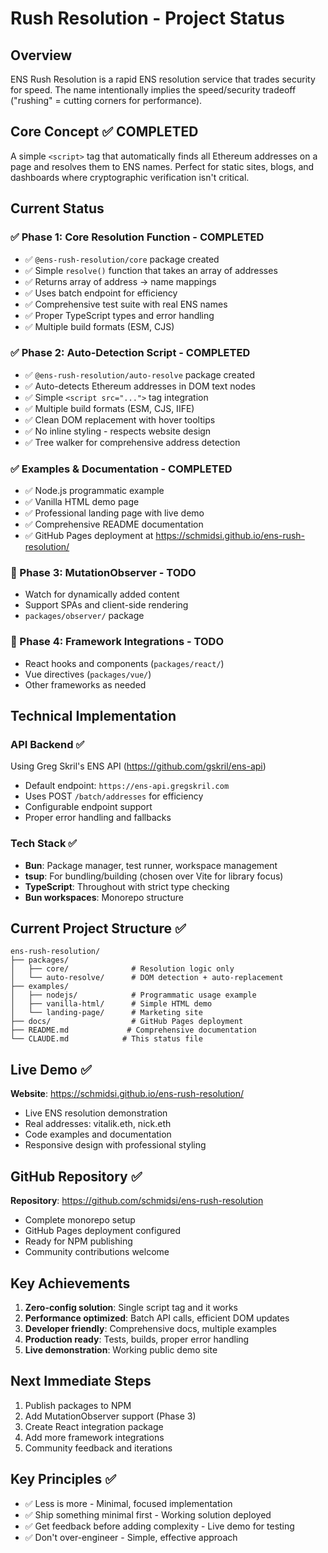 # Rush Resolution - Project Status

## Overview
ENS Rush Resolution is a rapid ENS resolution service that trades security for speed. The name intentionally implies the speed/security tradeoff ("rushing" = cutting corners for performance).

## Core Concept ✅ COMPLETED
A simple `<script>` tag that automatically finds all Ethereum addresses on a page and resolves them to ENS names. Perfect for static sites, blogs, and dashboards where cryptographic verification isn't critical.

## Current Status

### ✅ Phase 1: Core Resolution Function - COMPLETED
- ✅ `@ens-rush-resolution/core` package created
- ✅ Simple `resolve()` function that takes an array of addresses
- ✅ Returns array of address → name mappings
- ✅ Uses batch endpoint for efficiency
- ✅ Comprehensive test suite with real ENS names
- ✅ Proper TypeScript types and error handling
- ✅ Multiple build formats (ESM, CJS)

### ✅ Phase 2: Auto-Detection Script - COMPLETED  
- ✅ `@ens-rush-resolution/auto-resolve` package created
- ✅ Auto-detects Ethereum addresses in DOM text nodes
- ✅ Simple `<script src="...">` tag integration
- ✅ Multiple build formats (ESM, CJS, IIFE)
- ✅ Clean DOM replacement with hover tooltips
- ✅ No inline styling - respects website design
- ✅ Tree walker for comprehensive address detection

### ✅ Examples & Documentation - COMPLETED
- ✅ Node.js programmatic example
- ✅ Vanilla HTML demo page
- ✅ Professional landing page with live demo
- ✅ Comprehensive README documentation
- ✅ GitHub Pages deployment at https://schmidsi.github.io/ens-rush-resolution/

### 🔄 Phase 3: MutationObserver - TODO
- Watch for dynamically added content
- Support SPAs and client-side rendering
- `packages/observer/` package

### 🔄 Phase 4: Framework Integrations - TODO
- React hooks and components (`packages/react/`)
- Vue directives (`packages/vue/`)
- Other frameworks as needed

## Technical Implementation

### API Backend ✅
Using Greg Skril's ENS API (https://github.com/gskril/ens-api)
- Default endpoint: `https://ens-api.gregskril.com`
- Uses POST `/batch/addresses` for efficiency
- Configurable endpoint support
- Proper error handling and fallbacks

### Tech Stack ✅
- **Bun**: Package manager, test runner, workspace management
- **tsup**: For bundling/building (chosen over Vite for library focus)
- **TypeScript**: Throughout with strict type checking
- **Bun workspaces**: Monorepo structure

## Current Project Structure ✅
```
ens-rush-resolution/
├── packages/
│   ├── core/              # Resolution logic only
│   └── auto-resolve/      # DOM detection + auto-replacement
├── examples/
│   ├── nodejs/            # Programmatic usage example
│   ├── vanilla-html/      # Simple HTML demo
│   └── landing-page/      # Marketing site
├── docs/                  # GitHub Pages deployment
├── README.md             # Comprehensive documentation
└── CLAUDE.md            # This status file
```

## Live Demo ✅
**Website**: https://schmidsi.github.io/ens-rush-resolution/
- Live ENS resolution demonstration
- Real addresses: vitalik.eth, nick.eth
- Code examples and documentation
- Responsive design with professional styling

## GitHub Repository ✅  
**Repository**: https://github.com/schmidsi/ens-rush-resolution
- Complete monorepo setup
- GitHub Pages deployment configured
- Ready for NPM publishing
- Community contributions welcome

## Key Achievements
1. **Zero-config solution**: Single script tag and it works
2. **Performance optimized**: Batch API calls, efficient DOM updates
3. **Developer friendly**: Comprehensive docs, multiple examples
4. **Production ready**: Tests, builds, proper error handling
5. **Live demonstration**: Working public demo site

## Next Immediate Steps
1. Publish packages to NPM
2. Add MutationObserver support (Phase 3)
3. Create React integration package
4. Add more framework integrations
5. Community feedback and iterations

## Key Principles ✅
- ✅ Less is more - Minimal, focused implementation
- ✅ Ship something minimal first - Working solution deployed  
- ✅ Get feedback before adding complexity - Live demo for testing
- ✅ Don't over-engineer - Simple, effective approach